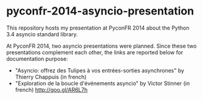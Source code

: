 pyconfr-2014-asyncio-presentation
=================================

This repository hosts my presentation at PyconFR 2014 about the Python 3.4 asyncio standard library.

At PyconFR 2014, two asyncio presentations were planned. Since these two presentations complement each other, the links are reported below for documentation purpose:

* "Asyncio: offrez des Tulipes à vos entrées-sorties asynchrones" by Thierry Chappuis (in french) 
* "Exploration de la boucle d'événements asyncio" by Victor Stinner (in french) http://goo.gl/AR6L7h
